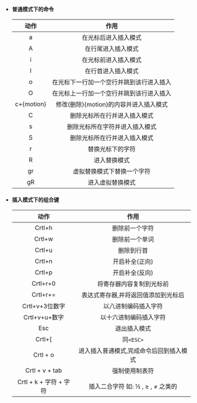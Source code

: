 - #### 普通模式下的命令

    |    动作    |                   作用                   |
    |:----------:|:----------------------------------------:|
    |     a      |           在光标后进入插入模式           |
    |     A      |            在行尾进入插入模式            |
    |     i      |           在光标前进入插入模式           |
    |     I      |            在行首进入插入模式            |
    |     o      | 在光标下一行加一个空行并跳到该行进入插入 |
    |     O      | 在光标上一行加一个空行并跳到该行进入插入 |
    | c+{motion} |  修改(删除){motion}的内容并进入插入模式  |
    |     C      |       删除光标所在行并进入插入模式       |
    |     s      |      删除光标所在字符并进入插入模式      |
    |     S      |       删除光标所在行并进入插入模式       |
    |     r      |             替换光标下的字符             |
    |     R      |               进入替换模式               |
    |     gr     |        虚拟替换模式下替换一个字符        |
    |     gR     |             进入虚拟替换模式             |
                
- #### 插入模式下的组合键

    | 动作                   | 作用                                    |
    | :-----------------:    | :-------------------------------:       |
    | Crtl+h                 | 删除前一个字符                          |
    | Crtl+w                 | 删除前一个单词                          |
    | Crtl+u                 | 删除到行首                              |
    | Crtl+n                 | 开启补全(正向)                          |
    | Crtl+p                 | 开启补全(反向)                          |
    | Crtl+r+0               | 将寄存器内容复制到光标前                |
    | Crtl+r+=               | 表达式寄存器,并将返回值添加到光标后     |
    | Crtl+v+3位数字         | 以八进制编码插入字符                    |
    | Crtl+v+u+数字          | 以十六进制编码插入字符                  |
    | Esc                    | 退出插入模式                            |
    | Crtl+[                 | 同`<ESC>`                               |
    | Crtl + o               | 进入插入普通模式,完成命令后回到插入模式 |
    | Crtl + v + tab         | 强制使用制表符                          |
    | Crtl + k + 字符 + 字符 | 插入二合字符 如: ½ , ≥ , ≠ 之类的       |

